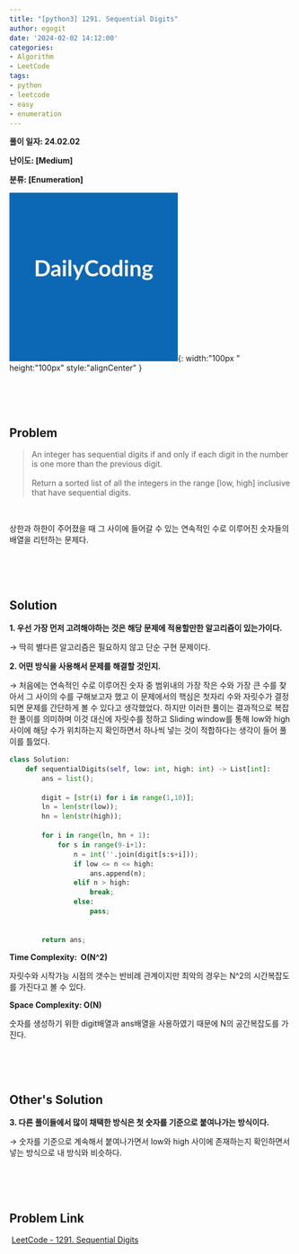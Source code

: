 ```yaml
---
title: "[python3] 1291. Sequential Digits"
author: egogit
date: '2024-02-02 14:12:00'
categories:
- Algorithm
- LeetCode
tags:
- python
- leetcode
- easy
- enumeration
---
```


**풀이 일자: 24.02.02**

**난이도: \[Medium\]**

**분류: \[Enumeration\]**

![thumbnail](/assets/img/thumbnail/dailycode.jpg){:  width:"100px " height:"100px" style:"alignCenter" }

<br/><br/><br/>
## Problem

>An integer has sequential digits if and only if each digit in the number is one more than the previous digit.\
\
Return a sorted list of all the integers in the range [low, high] inclusive that have sequential digits.

<br/>

상한과 하한이 주어졌을 때 그 사이에 들어갈 수 있는 연속적인 수로 이루어진 숫자들의 배열을 리턴하는 문제다.

<br/><br/><br/>
## Solution

**1\. 우선 가장 먼저 고려해야하는 것은 해당 문제에 적용할만한 알고리즘이 있는가이다.**

→ 딱히 별다른 알고리즘은 필요하지 않고 단순 구현 문제이다.

**2\. 어떤 방식을 사용해서 문제를 해결할 것인지.**

→ 처음에는 연속적인 수로 이루어진 숫자 중 범위내의 가장 작은 수와 가장 큰 수를 찾아서 그 사이의 수를 구해보고자 했고 이 문제에서의 핵심은 첫자리 수와 자릿수가 결정되면 문제를 간단하게 볼 수 있다고 생각했었다. 하지만 이러한 풀이는 결과적으로 복잡한 풀이를 의미하며 이것 대신에 자릿수를 정하고 Sliding window를 통해 low와 high사이에 해당 수가 위치하는지 확인하면서 하나씩 넣는 것이 적합하다는 생각이 들어 풀이를 틀었다.


```python
class Solution:
    def sequentialDigits(self, low: int, high: int) -> List[int]:
        ans = list();

        digit = [str(i) for i in range(1,10)];
        ln = len(str(low));
        hn = len(str(high));

        for i in range(ln, hn + 1):
            for s in range(9-i+1):
                n = int(''.join(digit[s:s+i]));
                if low <= n <= high:
                    ans.append(n);
                elif n > high:
                    break;
                else:
                    pass;


        return ans;


```
**Time Complexity:  O(N^2)**

자릿수와 시작가능 시점의 갯수는 반비례 관계이지만 최악의 경우는 N^2의 시간복잡도를 가진다고 볼 수 있다.

**Space Complexity: O(N)**

숫자를 생성하기 위한 digit배열과 ans배열을 사용하였기 때문에 N의 공간복잡도를 가진다.


<br/><br/><br/>
## Other's Solution

**3\. 다른 풀이들에서 많이 채택한 방식은 첫 숫자를 기준으로 붙여나가는 방식이다.**

→ 숫자를 기준으로 계속해서 붙여나가면서 low와 high 사이에 존재하는지 확인하면서 넣는 방식으로 내 방식와 비슷하다.


<br/><br/><br/>
## Problem Link

 [LeetCode - 1291. Sequential Digits](https://leetcode.com/problems/sequential-digits/description/)

